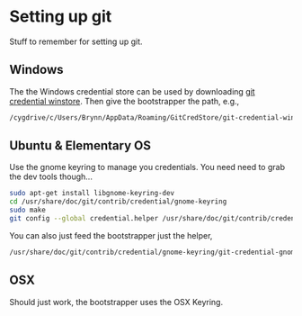 # Setting up git

Stuff to remember for setting up git.

## Windows

The the Windows credential store can be used by downloading [git credential winstore](https://gitcredentialstore.codeplex.com/). Then give the bootstrapper the path, e.g.,

```sh
/cygdrive/c/Users/Brynn/AppData/Roaming/GitCredStore/git-credential-winstore.exe
```

## Ubuntu & Elementary OS

Use the gnome keyring to manage you credentials. You need need to grab the dev tools though...

```sh
sudo apt-get install libgnome-keyring-dev
cd /usr/share/doc/git/contrib/credential/gnome-keyring
sudo make
git config --global credential.helper /usr/share/doc/git/contrib/credential/gnome-keyring/git-credential-gnome-keyring
```

You can also just feed the bootstrapper just the helper,

```sh
/usr/share/doc/git/contrib/credential/gnome-keyring/git-credential-gnome-keyring
```

## OSX

Should just work, the bootstrapper uses the OSX Keyring.
